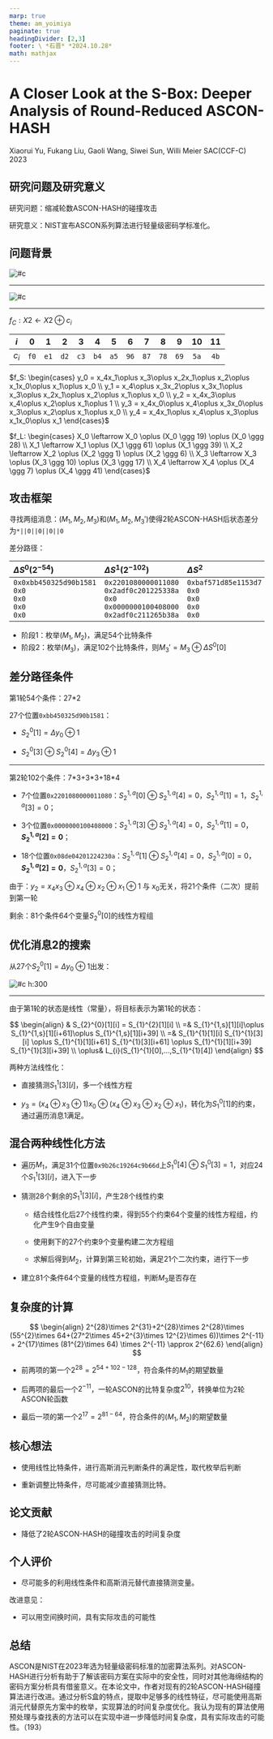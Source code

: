 ```yaml
---
marp: true
theme: am_yoimiya
paginate: true
headingDivider: [2,3]
footer: \ *石晋* *2024.10.28*
math: mathjax
---
```


<!-- _class: cover_a -->
<!-- _paginate: "" -->
<!-- _footer: "" -->

# A Closer Look at the S-Box: Deeper Analysis of Round-Reduced ASCON-HASH

Xiaorui Yu, Fukang Liu, Gaoli Wang, Siwei Sun, Willi Meier
SAC(CCF-C) 2023

## 研究问题及研究意义

研究问题：缩减轮数ASCON-HASH的碰撞攻击

研究意义：NIST宣布ASCON系列算法进行轻量级密码学标准化。

## 问题背景

![#c](./_SAC_2023_AsconHash.assets/image-20241026151400876.png)

---

![#c](./_SAC_2023_AsconHash.assets/image-20241026151842509.png)

---

$f_C: X2 \leftarrow X2 \oplus c_i$

|  $i$  | 0    |  1   |  2   |  3   |  4   |  5   |  6   |  7   |  8   |  9   |  10  |  11  |
| :---: | ---- | :--: | :--: | :--: | :--: | :--: | :--: | :--: | :--: | :--: | :--: | :--: |
| $c_i$ | `f0` | `e1` | `d2` | `c3` | `b4` | `a5` | `96` | `87` | `78` | `69` | `5a` | `4b` |

$f_S:
\begin{cases}
y_0 = x_4x_1\oplus x_3\oplus x_2x_1\oplus x_2\oplus x_1x_0\oplus x_1\oplus x_0 \\
y_1 = x_4\oplus x_3x_2\oplus x_3x_1\oplus x_3\oplus x_2x_1\oplus x_2\oplus x_1\oplus x_0 \\
y_2 = x_4x_3\oplus x_4\oplus x_2\oplus x_1\oplus 1 \\
y_3 = x_4x_0\oplus x_4\oplus x_3x_0\oplus x_3\oplus x_2\oplus x_1\oplus x_0 \\
y_4 = x_4x_1\oplus x_4\oplus x_3\oplus x_1x_0\oplus x_1
\end{cases}$

$f_L:
\begin{cases}
X_0 \leftarrow X_0 \oplus (X_0 \ggg 19) \oplus (X_0 \ggg 28) \\
X_1 \leftarrow X_1 \oplus (X_1 \ggg 61) \oplus (X_1 \ggg 39) \\
X_2 \leftarrow X_2 \oplus (X_2 \ggg 1) \oplus (X_2 \ggg 6) \\
X_3 \leftarrow X_3 \oplus (X_3 \ggg 10) \oplus (X_3 \ggg 17) \\
X_4 \leftarrow X_4 \oplus (X_4 \ggg 7) \oplus (X_4 \ggg 41)
\end{cases}$

## 攻击框架

寻找两组消息：$(M_1,M_2,M_3)$和$(M_1,M_2,M_3')$使得2轮ASCON-HASH后状态差分为`*||0||0||0||0`

差分路径：

| $\Delta S^0(2^{-54})$                                        | $\Delta S^1(2^{-102})$                                       | $\Delta S^2$                                                 |
| :----------------------------------------------------------- | :----------------------------------------------------------- | :----------------------------------------------------------- |
| `0x0xbb450325d90b1581`<br />`0x0`<br />`0x0`<br />`0x0`<br />`0x0` | `0x2201080000011080`<br />`0x2adf0c201225338a`<br />`0x0`<br />`0x0000000100408000`<br />`0x2adf0c211265b38a` | `0xbaf571d85e1153d7`<br />`0x0`<br />`0x0`<br />`0x0`<br />`0x0` |

- 阶段1：枚举$(M_1,M_2)$，满足54个比特条件
- 阶段2：枚举$(M_3)$，满足102个比特条件，则$M_3'=M_3\oplus \Delta S^0[0]$

## 差分路径条件

第1轮54个条件：27*2

27个位置`0xbb450325d90b1581`：

- $S_{2}^{0}[1] = \Delta y_0 \oplus 1$

- $S_{2}^{0}[3] \oplus S_{2}^{0}[4] = \Delta y_3 \oplus 1$

---

第2轮102个条件：7\*3+3\*3+18\*4

- 7个位置`0x2201080000011080`：$S_{2}^{1,a}[0] \oplus S_{2}^{1,a}[4]=0$，$S_{2}^{1,a}[1]=1$，$S_{2}^{1,a}[3]=0$；

- 3个位置`0x0000000100408000`：$S_{2}^{1,a}[3] \oplus S_{2}^{1,a}[4]=0$，$S_{2}^{1,a}[1]=0$，**$S_{2}^{1,a}[2]=0$**；

- 18个位置`0x08de04201224230a`：$S_{2}^{1,a}[1] \oplus S_{2}^{1,a}[4]=0$，$S_{2}^{1,a}[0]=0$，**$S_{2}^{1,a}[2]=0$**，$S_{2}^{1,a}[3]=0$；

由于：$y_2 = x_4x_3\oplus x_4\oplus x_2\oplus x_1\oplus 1$ 与 $x_0$无关，将21个条件（二次）提前到第一轮

剩余：81个条件64个变量$S_{2}^{0}[0]$的线性方程组

## 优化消息2的搜索

从27个$S_{2}^{0}[1] = \Delta y_0 \oplus 1$出发：

![#c h:300](./_SAC_2023_AsconHash.assets/image-20241105195637851.png)

---

由于第1轮的状态是线性（常量），将目标表示为第1轮的状态：

$$
\begin{align}
& S_{2}^{0}[1][i] = S_{1}^{2}[1][i] \\
=& S_{1}^{1,s}[1][i]\oplus S_{1}^{1,s}[1][i+61]\oplus S_{1}^{1,s}[1][i+39] \\
=& S_{1}^{1}[1][i] S_{1}^{1}[3][i] \oplus S_{1}^{1}[1][i+61] S_{1}^{1}[3][i+61] \oplus S_{1}^{1}[1][i+39] S_{1}^{1}[3][i+39] \\
\oplus& L_{i}(S_{1}^{1}[0],...,S_{1}^{1}[4])
\end{align}
$$

两种方法线性化：

- 直接猜测$S_{1}^{1}[3][i]$，多一个线性方程

- $y_3 = (x_4\oplus x_3 \oplus 1)x_0 \oplus (x_4\oplus x_3\oplus x_2\oplus x_1)$，转化为$S_{1}^{0}[1]$的约束，通过遍历消息1满足。

## 混合两种线性化方法

- 遍历$M_1$，满足31个位置`0x9b26c19264c9b66d`上$S_{1}^{0}[4]\oplus S_{1}^{0}[3] = 1$，对应24个$S_{1}^{1}[3][i]$，进入下一步

- 猜测28个剩余的$S_{1}^{1}[3][i]$，产生28个线性约束

  - 结合线性化后27个线性约束，得到55个约束64个变量的线性方程组，约化产生9个自由变量

  - 使用剩下的27个约束9个变量构建二次方程组

  - 求解后得到$M_2$，计算到第三轮初始，满足21个二次约束，进行下一步

- 建立81个条件64个变量的线性方程组，判断$M_3$是否存在

## 复杂度的计算

$$
\begin{align}
2^{28}\times 2^{31}+2^{28}\times 2^{28}\times (55^{2}\times 64+(27^2\times 45+2^{3}\times 12^{2}\times 6))\times 2^{-11} + 2^{17}\times (81^{2}\times 64) \times 2^{-11} \approx 2^{62.6}
\end{align}
$$

- 前两项的第一个$2^{28}=2^{54+102-128}$，符合条件的$M_1$的期望数量

- 后两项的最后一个$2^{-11}$，一轮ASCON的比特复杂度$2^{10}$，转换单位为2轮ASCON轮函数

- 最后一项的第一个$2^{17}=2^{81-64}$，符合条件的$(M_1,M_2)$的期望数量

## 核心想法

- 使用线性比特条件，进行高斯消元判断条件的满足性，取代枚举后判断

- 重新调整比特条件，尽可能减少直接猜测比特。

<!-- 作者将阶段2的102个比特条件中的21个转移到阶段1，使得阶段2需要进行的次数减少，并且使用猜测比特的方式尽量增加线性比特条件，同时推断出更多的比特，从而降低阶段1的时间复杂度。 -->

## 论文贡献

- 降低了2轮ASCON-HASH的碰撞攻击的时间复杂度

## 个人评价

- 尽可能多的利用线性条件和高斯消元替代直接猜测变量。

改进意见：

- 可以用空间换时间，具有实际攻击的可能性

## 总结

ASCON是NIST在2023年选为轻量级密码标准的加密算法系列。对ASCON-HASH进行分析有助于了解该密码方案在实际中的安全性，同时对其他海绵结构的密码方案分析具有借鉴意义。在本论文中，作者对现有的2轮ASCON-HASH碰撞算法进行改进。通过分析S盒的特点，提取中足够多的线性特征，尽可能使用高斯消元代替原先方案中的枚举，实现算法的时间复杂度优化。我认为现有的算法使用预处理与查找表的方法可以在实现中进一步降低时间复杂度，具有实际攻击的可能性。（193）
